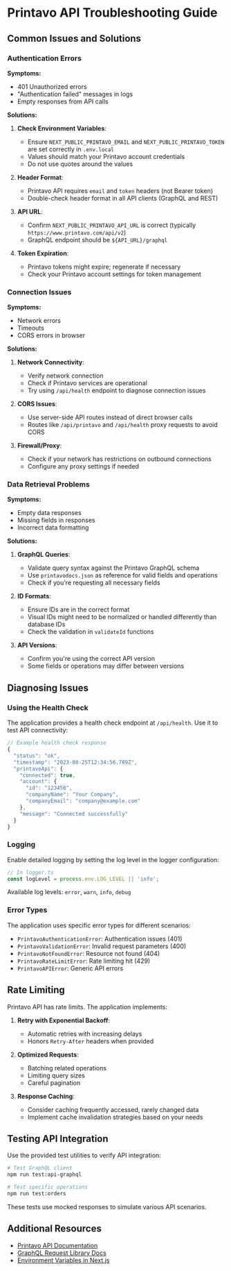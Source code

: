 # Printavo API Troubleshooting Guide

## Common Issues and Solutions

### Authentication Errors

**Symptoms:**
- 401 Unauthorized errors
- "Authentication failed" messages in logs
- Empty responses from API calls

**Solutions:**
1. **Check Environment Variables**:
   - Ensure `NEXT_PUBLIC_PRINTAVO_EMAIL` and `NEXT_PUBLIC_PRINTAVO_TOKEN` are set correctly in `.env.local`
   - Values should match your Printavo account credentials
   - Do not use quotes around the values

2. **Header Format**:
   - Printavo API requires `email` and `token` headers (not Bearer token)
   - Double-check header format in all API clients (GraphQL and REST)

3. **API URL**:
   - Confirm `NEXT_PUBLIC_PRINTAVO_API_URL` is correct (typically `https://www.printavo.com/api/v2`)
   - GraphQL endpoint should be `${API_URL}/graphql`

4. **Token Expiration**:
   - Printavo tokens might expire; regenerate if necessary
   - Check your Printavo account settings for token management

### Connection Issues

**Symptoms:**
- Network errors
- Timeouts
- CORS errors in browser

**Solutions:**
1. **Network Connectivity**:
   - Verify network connection
   - Check if Printavo services are operational
   - Try using `/api/health` endpoint to diagnose connection issues

2. **CORS Issues**:
   - Use server-side API routes instead of direct browser calls
   - Routes like `/api/printavo` and `/api/health` proxy requests to avoid CORS

3. **Firewall/Proxy**:
   - Check if your network has restrictions on outbound connections
   - Configure any proxy settings if needed

### Data Retrieval Problems

**Symptoms:**
- Empty data responses
- Missing fields in responses
- Incorrect data formatting

**Solutions:**
1. **GraphQL Queries**:
   - Validate query syntax against the Printavo GraphQL schema
   - Use `printavodocs.json` as reference for valid fields and operations
   - Check if you're requesting all necessary fields

2. **ID Formats**:
   - Ensure IDs are in the correct format
   - Visual IDs might need to be normalized or handled differently than database IDs
   - Check the validation in `validateId` functions

3. **API Versions**:
   - Confirm you're using the correct API version
   - Some fields or operations may differ between versions

## Diagnosing Issues

### Using the Health Check

The application provides a health check endpoint at `/api/health`. Use it to test API connectivity:

```typescript
// Example health check response
{
  "status": "ok",
  "timestamp": "2023-08-25T12:34:56.789Z",
  "printavoApi": {
    "connected": true,
    "account": {
      "id": "123456",
      "companyName": "Your Company",
      "companyEmail": "company@example.com"
    },
    "message": "Connected successfully"
  }
}
```

### Logging

Enable detailed logging by setting the log level in the logger configuration:

```typescript
// In logger.ts
const logLevel = process.env.LOG_LEVEL || 'info';
```

Available log levels: `error`, `warn`, `info`, `debug`

### Error Types

The application uses specific error types for different scenarios:

- `PrintavoAuthenticationError`: Authentication issues (401)
- `PrintavoValidationError`: Invalid request parameters (400)
- `PrintavoNotFoundError`: Resource not found (404)
- `PrintavoRateLimitError`: Rate limiting hit (429)
- `PrintavoAPIError`: Generic API errors

## Rate Limiting

Printavo API has rate limits. The application implements:

1. **Retry with Exponential Backoff**:
   - Automatic retries with increasing delays
   - Honors `Retry-After` headers when provided

2. **Optimized Requests**:
   - Batching related operations
   - Limiting query sizes
   - Careful pagination

3. **Response Caching**:
   - Consider caching frequently accessed, rarely changed data
   - Implement cache invalidation strategies based on your needs

## Testing API Integration

Use the provided test utilities to verify API integration:

```bash
# Test GraphQL client
npm run test:api-graphql

# Test specific operations
npm run test:orders
```

These tests use mocked responses to simulate various API scenarios.

## Additional Resources

- [Printavo API Documentation](https://help.printavo.com/en/articles/4020819-api-documentation)
- [GraphQL Request Library Docs](https://github.com/prisma-labs/graphql-request)
- [Environment Variables in Next.js](https://nextjs.org/docs/basic-features/environment-variables) 